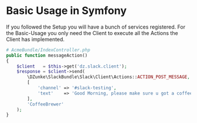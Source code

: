 # Basic Usage in Symfony

If you followed the Setup you will have a bunch of services registered. For the Basic-Usage you only need the Client to execute all the Actions the Client has implemented.

``` php
# AcmeBundle/IndexController.php
public function messageAction()
{
    $client   = $this->get('dz.slack.client');
    $response = $client->send(
        \DZunke\SlackBundle\Slack\Client\Actions::ACTION_POST_MESSAGE,
        [
            'channel' => '#slack-testing',
            'text'    => 'Good Morning, please make sure u got a coffee before working!'
        ],
        'CoffeeBrewer'
    );
}
```
